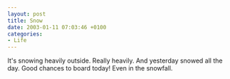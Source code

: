 ```yaml
---
layout: post
title: Snow
date: 2003-01-11 07:03:46 +0100
categories:
- Life
---
```

It's snowing heavily outside. Really heavily. And yesterday snowed all the day. Good chances to board today! Even in the snowfall.
